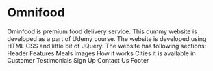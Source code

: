 # Omnifood
Ominfood is premium food delivery service. This dummy website is developed as a part of Udemy course.
The website is developed using HTML,CSS and little bit of JQuery.
The website has following sections:
Header
Features
Meals images
How it works
Cities it is available in
Customer Testimonials
Sign Up
Contact Us
Footer


